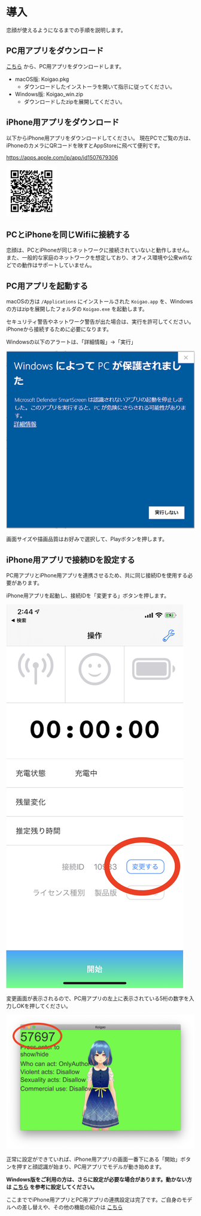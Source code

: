 # 導入

恋顔が使えるようになるまでの手順を説明します。

## PC用アプリをダウンロード

[こちら](https://github.com/hiragram/koigao-release/releases/latest) から、PC用アプリをダウンロードします。

- macOS版: Koigao.pkg
  - ダウンロードしたインストーラを開いて指示に従ってください。
- Windows版: Koigao_win.zip
  - ダウンロードしたzipを展開してください。

## iPhone用アプリをダウンロード

以下からiPhone用アプリをダウンロードしてください。
現在PCでご覧の方は、iPhoneのカメラにQRコードを映すとAppStoreに飛べて便利です。

https://apps.apple.com/jp/app/id1507679306

![](images/qrcode_appstore.jpg)

## PCとiPhoneを同じWifiに接続する

恋顔は、PCとiPhoneが同じネットワークに接続されていないと動作しません。また、一般的な家庭のネットワークを想定しており、オフィス環境や公衆wifiなどでの動作はサポートしていません。

## PC用アプリを起動する

macOSの方は `/Applications` にインストールされた `Koigao.app` を、Windowsの方はzipを展開したフォルダの `Koigao.exe` を起動します。

セキュリティ警告やネットワーク警告が出た場合は、実行を許可してください。iPhoneから接続するために必要になります。

Windowsの以下のアラートは、「詳細情報」→「実行」

![](./images/windows-security-alert-1.png)

画面サイズや描画品質はお好みで選択して、Playボタンを押します。

## iPhone用アプリで接続IDを設定する

PC用アプリとiPhone用アプリを連携させるため、共に同じ接続IDを使用する必要があります。

iPhone用アプリを起動し、接続IDを「変更する」ボタンを押します。

![](images/connection_id_iphone.png)

変更画面が表示されるので、PC用アプリの左上に表示されている5桁の数字を入力しOKを押してください。

![](images/connection_id.png)

正常に設定ができていれば、iPhone用アプリの画面一番下にある「開始」ボタンを押すと顔認識が始まり、PC用アプリでモデルが動き始めます。

**Windows版をご利用の方は、さらに設定が必要な場合があります。動かない方は [こちら](./windows_setup_bonjour.html) を参考に設定してください。**

ここまででiPhone用アプリとPC用アプリの連携設定は完了です。ご自身のモデルへの差し替えや、その他の機能の紹介は [こちら](./features.html)
